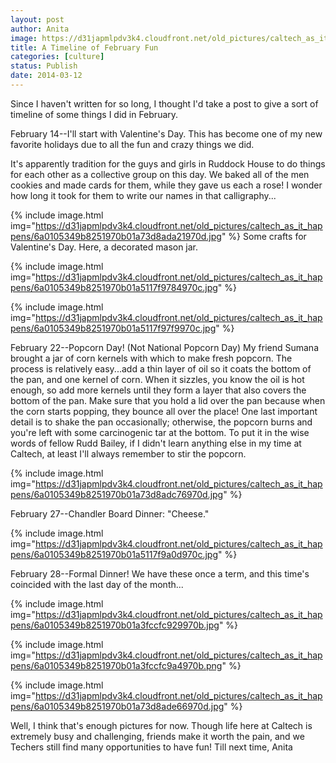 ```yaml
---
layout: post
author: Anita
image: https://d31japmlpdv3k4.cloudfront.net/old_pictures/caltech_as_it_happens/6a0105349b8251970b01a3fccfc470970b.jpg
title: A Timeline of February Fun
categories: [culture]
status: Publish
date: 2014-03-12
---
```


Since I haven't written for so long, I thought I'd take a post to give a sort of timeline of some things I did in February.

February 14--I'll start with Valentine's Day. This has become one of my new favorite holidays due to all the fun and crazy things we did.

I<span style="font-size: 14px;">t's apparently tradition for the guys and girls in Ruddock House to do things for each other as a collective group on this day. We baked all of the men cookies and made cards for them, while they gave us each a rose! I wonder how long it took for them to write our names in that calligraphy...


{% include image.html img="https://d31japmlpdv3k4.cloudfront.net/old_pictures/caltech_as_it_happens/6a0105349b8251970b01a73d8ada21970d.jpg" %}
<span style="font-size: 14px;">Some crafts for Valentine's Day. Here, a decorated mason jar. 


{% include image.html img="https://d31japmlpdv3k4.cloudfront.net/old_pictures/caltech_as_it_happens/6a0105349b8251970b01a5117f9784970c.jpg" %}

{% include image.html img="https://d31japmlpdv3k4.cloudfront.net/old_pictures/caltech_as_it_happens/6a0105349b8251970b01a5117f97f9970c.jpg" %}

<span style="font-size: 14px;">February 22--Popcorn Day! (Not National Popcorn Day)
<span style="font-size: 14px;">My friend Sumana brought a jar of corn kernels with which to make fresh popcorn. The process is relatively easy...add a thin layer of oil so it coats the bottom of the pan, and one kernel of corn. When it sizzles, you know the oil is hot enough, so add more kernels until they form a layer that also covers the bottom of the pan. Make sure that you hold a lid over the pan because when the corn starts popping, they bounce all over the place! One last important detail is to shake the pan occasionally; otherwise, the popcorn burns and you're left with some carcinogenic tar at the bottom. To put it in the wise words of fellow Rudd Bailey, if I didn't learn anything else in my time at Caltech, at least I'll always remember to stir the popcorn.


{% include image.html img="https://d31japmlpdv3k4.cloudfront.net/old_pictures/caltech_as_it_happens/6a0105349b8251970b01a73d8adc76970d.jpg" %}

February 27--Chandler Board Dinner: "Cheese."


{% include image.html img="https://d31japmlpdv3k4.cloudfront.net/old_pictures/caltech_as_it_happens/6a0105349b8251970b01a5117f9a0d970c.jpg" %}

February 28--Formal Dinner! We have these once a term, and this time's coincided with the last day of the month...


{% include image.html img="https://d31japmlpdv3k4.cloudfront.net/old_pictures/caltech_as_it_happens/6a0105349b8251970b01a3fccfc929970b.jpg" %}

{% include image.html img="https://d31japmlpdv3k4.cloudfront.net/old_pictures/caltech_as_it_happens/6a0105349b8251970b01a3fccfc9a4970b.png" %}


{% include image.html img="https://d31japmlpdv3k4.cloudfront.net/old_pictures/caltech_as_it_happens/6a0105349b8251970b01a73d8ade66970d.jpg" %}

Well, I think that's enough pictures for now. Though life here at Caltech is extremely busy and challenging, friends make it worth the pain, and we Techers still find many opportunities to have fun!
Till next time,
Anita
